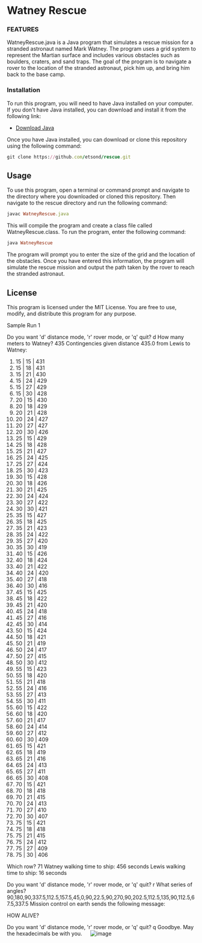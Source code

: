 # Watney Rescue
### FEATURES
WatneyRescue.java is a Java program that simulates a rescue mission for a stranded astronaut named Mark Watney. The program uses a grid system to represent the Martian surface and includes various obstacles such as boulders, craters, and sand traps. The goal of the program is to navigate a rover to the location of the stranded astronaut, pick him up, and bring him back to the base camp.

### Installation
To run this program, you will need to have Java installed on your computer. If you don't have Java installed, you can download and install it from the following link:

-  [Download Java](https://www.oracle.com/java/technologies/downloads/#java16)

Once you have Java installed, you can download or clone this repository using the following command:

```ruby
git clone https://github.com/etsond/rescue.git
```
## Usage

To use this program, open a terminal or command prompt and navigate to the directory where you downloaded or cloned this repository. Then navigate to the rescue directory and run the following command:
```ruby
javac WatneyRescue.java
```
This will compile the program and create a class file called WatneyRescue.class. To run the program, enter the following command:
```ruby
java WatneyRescue
```
The program will prompt you to enter the size of the grid and the location of the obstacles. Once you have entered this information, the program will simulate the rescue mission and output the path taken by the rover to reach the stranded astronaut.

## License
This program is licensed under the MIT License. You are free to use, modify, and distribute this program for any purpose.

Sample Run 1

Do you want 'd' distance mode, 'r' rover mode, or 'q' quit?
d
How many meters to Watney?
435
Contingencies given distance 435.0 from Lewis to Watney:
1) 15 | 15 | 431
2) 15 | 18 | 431
3) 15 | 21 | 430
4) 15 | 24 | 429
5) 15 | 27 | 429
6) 15 | 30 | 428
7) 20 | 15 | 430
8) 20 | 18 | 429
9) 20 | 21 | 428
10) 20 | 24 | 427
11) 20 | 27 | 427
12) 20 | 30 | 426
13) 25 | 15 | 429
14) 25 | 18 | 428
15) 25 | 21 | 427
16) 25 | 24 | 425
17) 25 | 27 | 424
18) 25 | 30 | 423
19) 30 | 15 | 428
20) 30 | 18 | 426
21) 30 | 21 | 425
22) 30 | 24 | 424
23) 30 | 27 | 422
24) 30 | 30 | 421
25) 35 | 15 | 427
26) 35 | 18 | 425
27) 35 | 21 | 423
28) 35 | 24 | 422
29) 35 | 27 | 420
30) 35 | 30 | 419
31) 40 | 15 | 426
32) 40 | 18 | 424
33) 40 | 21 | 422
34) 40 | 24 | 420
35) 40 | 27 | 418
36) 40 | 30 | 416
37) 45 | 15 | 425
38) 45 | 18 | 422
39) 45 | 21 | 420
40) 45 | 24 | 418
41) 45 | 27 | 416
42) 45 | 30 | 414
43) 50 | 15 | 424
44) 50 | 18 | 421
45) 50 | 21 | 419
46) 50 | 24 | 417
47) 50 | 27 | 415
48) 50 | 30 | 412
49) 55 | 15 | 423
50) 55 | 18 | 420
51) 55 | 21 | 418
52) 55 | 24 | 416
53) 55 | 27 | 413
54) 55 | 30 | 411
55) 60 | 15 | 422
56) 60 | 18 | 420
57) 60 | 21 | 417
58) 60 | 24 | 414
59) 60 | 27 | 412
60) 60 | 30 | 409
61) 65 | 15 | 421
62) 65 | 18 | 419
63) 65 | 21 | 416
64) 65 | 24 | 413
65) 65 | 27 | 411
66) 65 | 30 | 408
67) 70 | 15 | 421
68) 70 | 18 | 418
69) 70 | 21 | 415
70) 70 | 24 | 413
71) 70 | 27 | 410
72) 70 | 30 | 407
73) 75 | 15 | 421
74) 75 | 18 | 418
75) 75 | 21 | 415
76) 75 | 24 | 412
77) 75 | 27 | 409
78) 75 | 30 | 406

Which row?
71
Watney walking time to ship: 456 seconds
Lewis walking time to ship: 16 seconds

Do you want 'd' distance mode, 'r' rover mode, or 'q' quit?
r
What series of angles?
90,180,90,337.5,112.5,157.5,45,0,90,22.5,90,270,90,202.5,112.5,135,90,112.5,67.5,337.5
Mission control on earth sends the following message:

HOW ALIVE?

Do you want 'd' distance mode, 'r' rover mode, or 'q' quit?
q
Goodbye. May the hexadecimals be with you.
 
![image](https://user-images.githubusercontent.com/35821623/201495210-c12e8fb4-48d5-4c3b-9bad-68b1792350ab.png)
